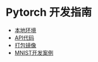 

# Pytorch 开发指南

* [本地环境](uai-train/guide/pytorch/local)
* [API代码](uai-train/guide/pytorch/coding)
* [打包镜像](uai-train/guide/pytorch/packing)
* [MNIST开发案例](uai-train/guide/pytorch/mnist)
